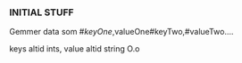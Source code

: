 ### INITIAL STUFF


Gemmer data som #$keyOne,$valueOne#keyTwo,#valueTwo....

keys altid ints, value altid string O.o
